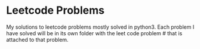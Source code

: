 # Leetcode Problems
My solutions to leetcode problems mostly solved in python3. Each problem I have solved will be in its own folder with the leet code problem # that is attached to that problem.